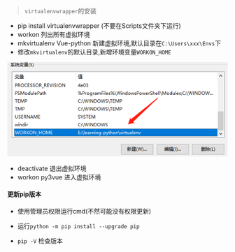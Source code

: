 > `virtualenvwrapper`的安装

- pip install virtualenvwrapper (不要在Scripts文件夹下运行)
- workon 列出所有虚拟环境
- mkvirtualenv Vue-python 新建虚拟环境,默认目录在`C:\Users\xxx\Envs`下
- 修改`mkvirtualenv`的默认目录,新增环境变量`WORKON_HOME`

![](/assets/workon.png)

- deactivate 退出虚拟环境
- workon py3vue 进入虚拟环境

#### 更新pip版本
- 使用管理员权限运行cmd(不然可能没有权限更新)

- 运行`python -m pip install --upgrade pip`

- `pip -V` 检查版本